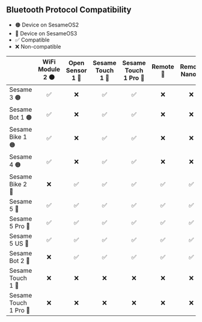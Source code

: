 ## Bluetooth Protocol Compatibility
* 🟠 Device on SesameOS2
* 🔵 Device on SesameOS3
* ✅ Compatible
* ❌ Non-compatible
  
|     | WiFi Module 2 🟠 | Open Sensor 1 🔵 | Sesame Touch 1 🔵 | Sesame Touch 1 Pro 🔵 | Remote 🔵 | Remote Nano 🔵 | Hub 3 🔵 |
| ------------------ |:-------------:|:-------------:|:--------------:|:------------------:|:------:|:-----------:|:-----:|
| Sesame 3      🟠    | ✅            | ❌            | ✅            | ✅                  | ❌     | ❌          | ❌    |
| Sesame Bot 1  🟠    | ✅            | ❌            | ✅            | ✅                  | ❌     | ❌          | ❌    |
| Sesame Bike 1 🟠   | ✅            | ❌            | ✅            | ✅                  | ❌     | ❌          | ❌    |
| Sesame 4      🟠   | ✅            | ❌            | ✅            | ✅                  | ❌     | ❌          | ❌    |
| Sesame Bike 2 🔵   | ❌            | ✅            | ✅            | ✅                  | ✅     | ✅          | ✅    |
| Sesame 5      🔵     | ✅            | ✅            | ✅            | ✅                  | ✅     | ✅          | ✅    |
| Sesame 5 Pro  🔵    | ✅            | ✅            | ✅            | ✅                  | ✅     | ✅          | ✅    |
| Sesame 5 US   🔵     | ✅            | ✅            | ✅            | ✅                  | ✅     | ✅          | ✅    |
| Sesame Bot 2  🔵    | ❌            | ✅            | ✅            | ✅                  | ✅     | ✅          | ✅    |
| Sesame Touch 1  🔵    | ❌            | ❌             | ❌             | ❌                   | ❌      | ❌           | ✅    |
| Sesame Touch 1 Pro 🔵 | ❌            | ❌             | ❌             | ❌                   | ❌      | ❌           | ✅    |